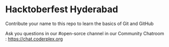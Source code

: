 # Hacktoberfest Hyderabad 

Contribute your name to this repo to learn the basics of Git and GitHub

Ask you questions in our #open-sorce channel in our Community Chatroom : https://chat.coderplex.org
